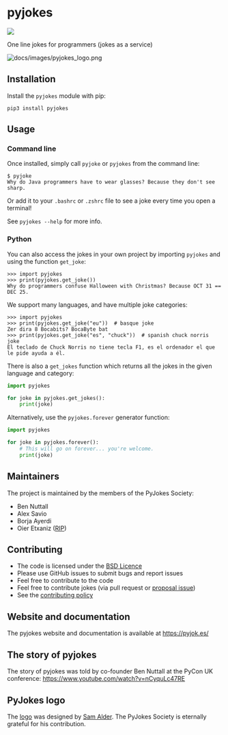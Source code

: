 # pyjokes

[![](https://badge.fury.io/py/pyjokes.svg)](https://pypi.org/project/pyjokes/)

One line jokes for programmers (jokes as a service)

![docs/images/pyjokes_logo.png](docs/images/pyjokes.png)

## Installation

Install the `pyjokes` module with pip:

```console
pip3 install pyjokes
```

## Usage

### Command line

Once installed, simply call `pyjoke` or `pyjokes` from the command line:

```console
$ pyjoke
Why do Java programmers have to wear glasses? Because they don't see sharp.
```

Or add it to your `.bashrc` or `.zshrc` file to see a joke every time you open a terminal!

See `pyjokes --help` for more info.

### Python

You can also access the jokes in your own project by importing `pyjokes` and using the function
`get_joke`:

```pycon
>>> import pyjokes
>>> print(pyjokes.get_joke())
Why do programmers confuse Halloween with Christmas? Because OCT 31 == DEC 25.
```

We support many languages, and have multiple joke categories:

```pycon
>>> import pyjokes
>>> print(pyjokes.get_joke("eu"))  # basque joke
Zer dira 8 Bocabits? BocaByte bat
>>> print(pyjokes.get_joke("es", "chuck"))  # spanish chuck norris joke
El teclado de Chuck Norris no tiene tecla F1, es el ordenador el que le pide ayuda a él.
```

There is also a `get_jokes` function which returns all the jokes in the given language and category:

```python
import pyjokes

for joke in pyjokes.get_jokes():
    print(joke)
```

Alternatively, use the `pyjokes.forever` generator function:

```python
import pyjokes

for joke in pyjokes.forever():
    # This will go on forever... you're welcome.
    print(joke)
```

## Maintainers

The project is maintained by the members of the PyJokes Society:

- Ben Nuttall
- Alex Savio
- Borja Ayerdi
- Oier Etxaniz ([RIP](https://www.europython-society.org/farewell-to-oier-echaniz-beneitez))

## Contributing

- The code is licensed under the [BSD Licence](http://opensource.org/licenses/BSD-3-Clause)
- Please use GitHub issues to submit bugs and report issues
- Feel free to contribute to the code
- Feel free to contribute jokes (via pull request or [proposal issue](https://github.com/pyjokes/pyjokes/issues/10))
- See the [contributing policy](https://github.com/pyjokes/pyjokes/tree/main/CONTRIBUTING.md)

## Website and documentation

The pyjokes website and documentation is available at https://pyjok.es/

## The story of pyjokes

The story of pyjokes was told by co-founder Ben Nuttall at the PyCon UK conference: https://www.youtube.com/watch?v=nCyquLc47RE

## PyJokes logo

The [logo](images/pyjokes_logo.png) was designed by [Sam Alder](https://samalder.co.uk/). The
PyJokes Society is eternally grateful for his contribution.